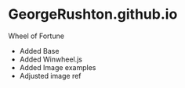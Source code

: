 # GeorgeRushton.github.io
Wheel of Fortune
- Added Base
- Added Winwheel.js
- Added Image examples
- Adjusted image ref